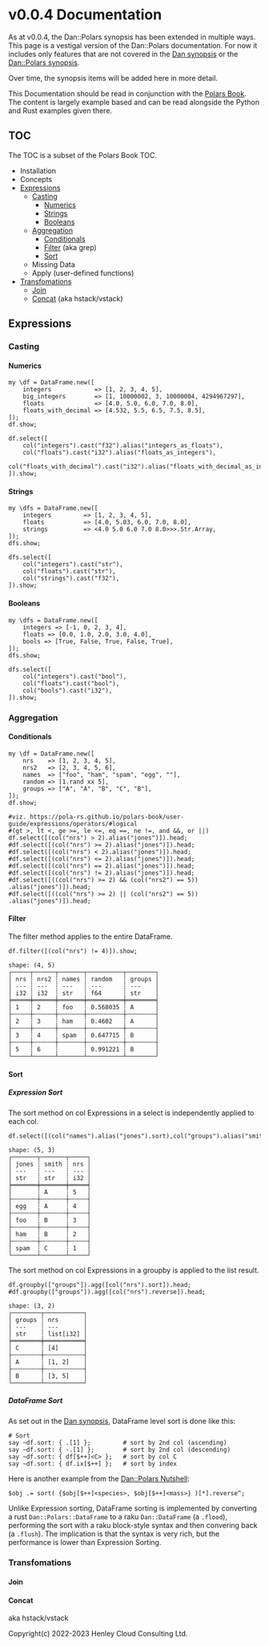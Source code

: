 # v0.0.4 Documentation

As at v0.0.4, the Dan::Polars synopsis has been extended in multiple ways. This page is a vestigal version of the Dan::Polars documentation. For now it includes only features that are not covered in the [Dan synopsis](https://github.com/librasteve/raku-Dan) or the [Dan::Polars synopsis](https://github.com/librasteve/raku-Dan-Polars).

Over time, the synopsis items will be added here in more detail.

This Documentation should be read in conjunction with the [Polars Book](https://pola-rs.github.io/polars-book/user-guide/). The content is largely example based and can be read alongside the Python and Rust examples given there.

## TOC

The TOC is a subset of the Polars Book TOC.

- Installation
- Concepts
- [Expressions](#Expressions)
  - [Casting](#Casting)
    - [Numerics](#Numerics)
    - [Strings](#Strings)
    - [Booleans](#Booleans)
  - [Aggregation](#Aggregation)
    - [Conditionals](#Conditionals)
    - [Filter](#Filter) (aka grep)
    - [Sort](#Sort)
  - Missing Data
  - Apply (user-defined functions)
- [Transfomations](#Transfomations)
  - [Join](#Join)
  - [Concat](#Concat) (aka hstack/vstack)

## Expressions

### Casting

#### Numerics

```perl6
my \df = DataFrame.new([
    integers            => [1, 2, 3, 4, 5],
    big_integers        => [1, 10000002, 3, 10000004, 4294967297],
    floats              => [4.0, 5.0, 6.0, 7.0, 8.0],
    floats_with_decimal => [4.532, 5.5, 6.5, 7.5, 8.5],
]);
df.show;

df.select([
    col("integers").cast("f32").alias("integers_as_floats"),
    col("floats").cast("i32").alias("floats_as_integers"),
    col("floats_with_decimal").cast("i32").alias("floats_with_decimal_as_integers"),
]).show;
```

#### Strings

```perl6
my \dfs = DataFrame.new([
    integers         => [1, 2, 3, 4, 5],
    floats           => [4.0, 5.03, 6.0, 7.0, 8.0],
    strings          => <4.0 5.0 6.0 7.0 8.0>>>.Str.Array,
]);
dfs.show;

dfs.select([
    col("integers").cast("str"),
    col("floats").cast("str"),
    col("strings").cast("f32"),
]).show;
```

#### Booleans

```perl6
my \dfs = DataFrame.new([
    integers => [-1, 0, 2, 3, 4],
    floats => [0.0, 1.0, 2.0, 3.0, 4.0],
    bools => [True, False, True, False, True],
]);
dfs.show;

dfs.select([
    col("integers").cast("bool"),
    col("floats").cast("bool"),
    col("bools").cast("i32"),
]).show;
```

### Aggregation

#### Conditionals

```perl6
my \df = DataFrame.new([
    nrs    => [1, 2, 3, 4, 5], 
    nrs2   => [2, 3, 4, 5, 6], 
    names  => ["foo", "ham", "spam", "egg", ""],
    random => [1.rand xx 5], 
    groups => ["A", "A", "B", "C", "B"],
]);
df.show;

#viz. https://pola-rs.github.io/polars-book/user-guide/expressions/operators/#logical
#(gt >, lt <, ge >=, le <=, eq ==, ne !=, and &&, or ||)
df.select([(col("nrs") > 2).alias("jones")]).head;
#df.select([(col("nrs") >= 2).alias("jones")]).head;
#df.select([(col("nrs") < 2).alias("jones")]).head;
#df.select([(col("nrs") <= 2).alias("jones")]).head;
#df.select([(col("nrs") == 2).alias("jones")]).head;
#df.select([(col("nrs") != 2).alias("jones")]).head;
#df.select([((col("nrs") >= 2) && (col("nrs2") == 5)) .alias("jones")]).head;
#df.select([((col("nrs") >= 2) || (col("nrs2") == 5)) .alias("jones")]).head;
```

#### Filter

The filter method applies to the entire DataFrame.

```perl6
df.filter([(col("nrs") != 4)]).show;
```

```
shape: (4, 5)
┌─────┬──────┬───────┬──────────┬────────┐
│ nrs ┆ nrs2 ┆ names ┆ random   ┆ groups │
│ --- ┆ ---  ┆ ---   ┆ ---      ┆ ---    │
│ i32 ┆ i32  ┆ str   ┆ f64      ┆ str    │
╞═════╪══════╪═══════╪══════════╪════════╡
│ 1   ┆ 2    ┆ foo   ┆ 0.568035 ┆ A      │
├╌╌╌╌╌┼╌╌╌╌╌╌┼╌╌╌╌╌╌╌┼╌╌╌╌╌╌╌╌╌╌┼╌╌╌╌╌╌╌╌┤
│ 2   ┆ 3    ┆ ham   ┆ 0.4602   ┆ A      │
├╌╌╌╌╌┼╌╌╌╌╌╌┼╌╌╌╌╌╌╌┼╌╌╌╌╌╌╌╌╌╌┼╌╌╌╌╌╌╌╌┤
│ 3   ┆ 4    ┆ spam  ┆ 0.647715 ┆ B      │
├╌╌╌╌╌┼╌╌╌╌╌╌┼╌╌╌╌╌╌╌┼╌╌╌╌╌╌╌╌╌╌┼╌╌╌╌╌╌╌╌┤
│ 5   ┆ 6    ┆       ┆ 0.991221 ┆ B      │
└─────┴──────┴───────┴──────────┴────────┘
```

#### Sort

##### Expression Sort

The sort method on col Expressions in a select is independently applied to each col.

```perl6
df.select([(col("names").alias("jones").sort),col("groups").alias("smith").sort,col("nrs").reverse]).head;
```

```
shape: (5, 3)
┌───────┬───────┬─────┐
│ jones ┆ smith ┆ nrs │
│ ---   ┆ ---   ┆ --- │
│ str   ┆ str   ┆ i32 │
╞═══════╪═══════╪═════╡
│       ┆ A     ┆ 5   │
├╌╌╌╌╌╌╌┼╌╌╌╌╌╌╌┼╌╌╌╌╌┤
│ egg   ┆ A     ┆ 4   │
├╌╌╌╌╌╌╌┼╌╌╌╌╌╌╌┼╌╌╌╌╌┤
│ foo   ┆ B     ┆ 3   │
├╌╌╌╌╌╌╌┼╌╌╌╌╌╌╌┼╌╌╌╌╌┤
│ ham   ┆ B     ┆ 2   │
├╌╌╌╌╌╌╌┼╌╌╌╌╌╌╌┼╌╌╌╌╌┤
│ spam  ┆ C     ┆ 1   │
└───────┴───────┴─────┘
```

The sort method on col Expressions in a groupby is applied to the list result.

```perl6
df.groupby(["groups"]).agg([col("nrs").sort]).head;
#df.groupby(["groups"]).agg([col("nrs").reverse]).head;
```

```
shape: (3, 2)
┌────────┬───────────┐
│ groups ┆ nrs       │
│ ---    ┆ ---       │
│ str    ┆ list[i32] │
╞════════╪═══════════╡
│ C      ┆ [4]       │
├╌╌╌╌╌╌╌╌┼╌╌╌╌╌╌╌╌╌╌╌┤
│ A      ┆ [1, 2]    │
├╌╌╌╌╌╌╌╌┼╌╌╌╌╌╌╌╌╌╌╌┤
│ B      ┆ [3, 5]    │
└────────┴───────────┘
```

##### DataFrame Sort

As set out in the [Dan synopsis](https://github.com/librasteve/raku-Dan), DataFrame level sort is done like this:

```perl6
# Sort
say ~df.sort: { .[1] };         # sort by 2nd col (ascending)
say ~df.sort: { -.[1] };        # sort by 2nd col (descending)
say ~df.sort: { df[$++]<C> };   # sort by col C
say ~df.sort: { df.ix[$++] };   # sort by index
```

Here is another example from the [Dan::Polars Nutshell](https://github.com/librasteve/raku-Dan-Polars):

```perl6
$obj .= sort( {$obj[$++]<species>, $obj[$++]<mass>} )[*].reverse^;
```

Unlike Expression sorting, DataFrame sorting is implemented by converting a rust ```Dan::Polars::DataFrame``` to a raku ```Dan::DataFrame``` (a ```.flood```), performing the sort with a raku block-style syntax and then convering back (a ```.flush```). The implication is that the syntax is very rich, but the performance is lower than Expression Sorting.

### Transfomations

#### Join

#### Concat

aka hstack/vstack

Copyright(c) 2022-2023 Henley Cloud Consulting Ltd.

